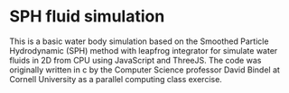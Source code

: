 # SPH fluid simulation
This is a basic water body simulation based on the Smoothed Particle Hydrodynamic (SPH) method with leapfrog integrator for simulate water fluids in 2D from CPU using JavaScript and ThreeJS. The code was originally written in c by the Computer Science professor David Bindel at Cornell University as a parallel computing class exercise.


